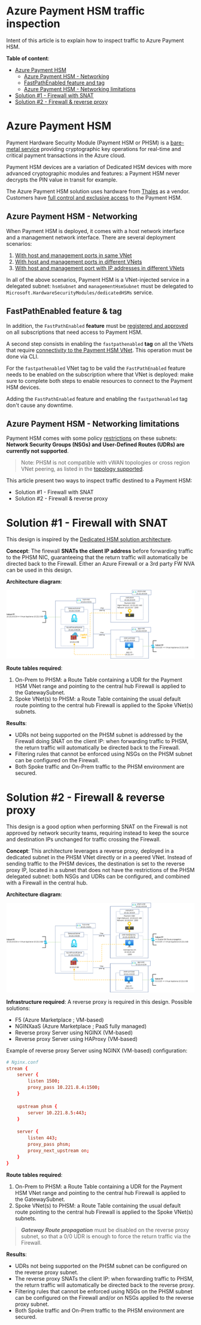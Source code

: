 # Azure Payment HSM traffic inspection

Intent of this article is to explain how to inspect traffic to Azure Payment HSM.

**Table of content**:
- [Azure Payment HSM](#azure-payment-hsm)
  * [Azure Payment HSM - Networking](#azure-payment-hsm---networking)
  * [FastPathEnabled feature and tag](https://github.com/cynthiatreger/phsm-traffic-inspection#fastpathenabled-feature--tag)
  * [Azure Payment HSM - Networking limitations](#azure-payment-hsm---networking-limitations)
- [Solution #1 - Firewall with SNAT](#solution--1---firewall-with-snat)
- [Solution #2 - Firewall & reverse proxy](#solution--2---firewall---reverse-proxy)


# Azure Payment HSM

Payment Hardware Security Module (Payment HSM or PHSM) is a [bare-metal service](https://learn.microsoft.com/en-us/azure/payment-hsm/overview) providing cryptographic key operations for real-time and critical payment transactions in the Azure cloud. 

Payment HSM devices are a variation of Dedicated HSM devices with more advanced cryptographic modules and features: a Payment HSM never decrypts the PIN value in transit for example. 

The Azure Payment HSM solution uses hardware from [Thales](https://cpl.thalesgroup.com/encryption/hardware-security-modules/payment-hsms/payshield-10k) as a vendor. Customers have [full control and exclusive access](https://learn.microsoft.com/en-us/azure/payment-hsm/overview#customer-managed-hsm-in-azure) to the Payment HSM.

## Azure Payment HSM - Networking

When Payment HSM is deployed, it comes with a host network interface and a management network interface. There are several deployment scenarios:
1. [With host and management ports in same VNet](https://learn.microsoft.com/en-us/azure/payment-hsm/create-payment-hsm?tabs=azure-cli)
2. [With host and management ports in different VNets](https://learn.microsoft.com/en-us/azure/payment-hsm/create-different-vnet?tabs=azure-cli)
3. [With host and management port with IP addresses in different VNets](https://learn.microsoft.com/en-us/azure/payment-hsm/create-different-ip-addresses?tabs=azure-cli)

In all of the above scenarios, Payment HSM is a VNet-injected service in a delegated subnet: `hsmSubnet` and `managementHsmSubnet` must be delegated to `Microsoft.HardwareSecurityModules/dedicatedHSMs` service.

## FastPathEnabled feature & tag

In addition, the `FastPathEnabled` **feature** must be [registered and approved](https://learn.microsoft.com/en-us/azure/payment-hsm/register-payment-hsm-resource-providers?tabs=azure-cli#register-the-resource-providers-and-features) on all subscriptions that need access to Payment HSM.

A second step consists in enabling the `fastpathenabled` **tag** on all the VNets that require [connectivity to the Payment HSM VNet](https://learn.microsoft.com/en-us/azure/payment-hsm/peer-vnets?tabs=azure-cli). This operation must be done via CLI.

For the `fastpathenabled` VNet tag to be valid the `FastPathEnabled` feature needs to be enabled on the subscription where that VNet is deployed: make sure to complete both steps to enable resources to connect to the Payment HSM devices. 

Adding the `FastPathEnabled` feature and enabling the `fastpathenabled` tag don't cause any downtime.
 
## Azure Payment HSM - Networking limitations

Payment HSM comes with some policy [restrictions](https://learn.microsoft.com/en-us/azure/payment-hsm/solution-design#constraints) on these subnets: **Network Security Groups (NSGs) and User-Defined Routes (UDRs) are currently not supported**.

> Note: PHSM is not compatible with vWAN topologies or cross region VNet peering, as listed in the [topology supported](https://learn.microsoft.com/en-us/azure/payment-hsm/solution-design#supported-topologies).

This article present two ways to inspect traffic destined to a Payment HSM:
* Solution #1 - Firewall with SNAT
* Solution #2 - Firewall & reverse proxy

# Solution #1 - Firewall with SNAT

This design is inspired by the [Dedicated HSM solution architecture](https://learn.microsoft.com/en-us/azure/dedicated-hsm/networking#solution-architecture).

**Concept**: The firewall **SNATs the client IP address** before forwarding traffic to the PHSM NIC, guaranteeing that the return traffic will automatically be directed back to the Firewall. Either an Azure Firewall or a 3rd party FW NVA can be used in this design.

**Architecture diagram**:

![image](docs/solution1.png)

**Route tables required**:
1. On-Prem to PHSM: a Route Table containing a UDR for the Payment HSM VNet range and pointing to the central hub Firewall is applied to the GatewaySubnet.
2. Spoke VNet(s) to PHSM: a Route Table containing the usual default route pointing to the central hub Firewall is applied to the Spoke VNet(s) subnets. 

**Results**:
* UDRs not being supported on the PHSM subnet is addressed by the Firewall doing SNAT on the client IP: when forwarding traffic to PHSM, the return traffic will automatically be directed back to the Firewall.
* Filtering rules that cannot be enforced using NSGs on the PHSM subnet can be configured on the Firewall.
* Both Spoke traffic and On-Prem traffic to the PHSM environment are secured.

# Solution #2 - Firewall & reverse proxy

This design is a good option when performing SNAT on the Firewall is not approved by network security teams, requiring instead to keep the source and destination IPs unchanged for traffic crossing the Firewall.

**Concept**: This architecture leverages a reverse proxy, deployed in a dedicated subnet in the PHSM VNet directly or in a peered VNet. Instead of sending traffic to the PHSM devices, the destination is set to the reverse proxy IP, located in a subnet that does not have the restrictions of the PHSM delegated subnet: both NSGs and UDRs can be configured, and combined with a Firewall in the central hub.

**Architecture diagram**:

![image](docs/solution2.png)

**Infrastructure required**:
A reverse proxy is required in this design.
Possible solutions:
* F5 (Azure Marketplace ; VM-based)
* NGINXaaS (Azure Marketplace ; PaaS fully managed)
* Reverse proxy Server using NGINX (VM-based)
* Reverse proxy Server using HAProxy (VM-based)

Example of reverse proxy Server using NGINX (VM-based) configuration:
```conf
# Nginx.conf  
stream { 
    server { 
        listen 1500; 
        proxy_pass 10.221.8.4:1500; 
    } 

    upstream phsm { 
        server 10.221.8.5:443; 
    } 

    server { 
        listen 443; 
        proxy_pass phsm; 
        proxy_next_upstream on; 
    } 
} 
```

**Route tables required**:
1. On-Prem to PHSM: a Route Table containing a UDR for the Payment HSM VNet range and pointing to the central hub Firewall is applied to the GatewaySubnet.
2. Spoke VNet(s) to PHSM: a Route Table containing the usual default route pointing to the central hub Firewall is applied to the Spoke VNet(s) subnets. 

> ***Gateway Route propagation*** must be disabled on the reverse proxy subnet, so that a 0/0 UDR is enough to force the return traffic via the Firewall.

**Results**:
* UDRs not being supported on the PHSM subnet can be configured on the reverse proxy subnet.
*  The reverse proxy SNATs the client IP: when forwarding traffic to PHSM, the return traffic will automatically be directed back to the reverse proxy.
* Filtering rules that cannot be enforced using NSGs on the PHSM subnet can be configured on the Firewall and/or on NSGs applied to the reverse proxy subnet.
* Both Spoke traffic and On-Prem traffic to the PHSM environment are secured.

